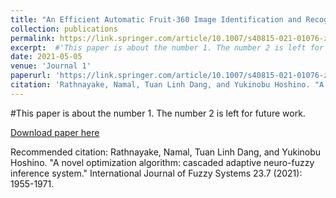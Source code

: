 ```yaml
---
title: "An Efficient Automatic Fruit-360 Image Identification and Recognition Using a Novel Modified Cascaded-ANFIS Algorithm"
collection: publications
permalink: https://link.springer.com/article/10.1007/s40815-021-01076-z
excerpt:  #'This paper is about the number 1. The number 2 is left for future work.'
date: 2021-05-05
venue: 'Journal 1'
paperurl: 'https://link.springer.com/article/10.1007/s40815-021-01076-z'
citation: 'Rathnayake, Namal, Tuan Linh Dang, and Yukinobu Hoshino. "A novel optimization algorithm: cascaded adaptive neuro-fuzzy inference system." International Journal of Fuzzy Systems 23.7 (2021): 1955-1971.'
---
```

#This paper is about the number 1. The number 2 is left for future work.

[Download paper here](https://link.springer.com/article/10.1007/s40815-021-01076-z)

Recommended citation: Rathnayake, Namal, Tuan Linh Dang, and Yukinobu Hoshino. "A novel optimization algorithm: cascaded adaptive neuro-fuzzy inference system." International Journal of Fuzzy Systems 23.7 (2021): 1955-1971.
